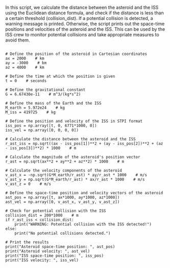 In this script, we calculate the distance between the asteroid and the ISS using the Euclidean distance formula, and check if the distance is less than a certain threshold (collision_dist). If a potential collision is detected, a warning message is printed. Otherwise, the script prints out the space-time positions and velocities of the asteroid and the ISS. This can be used by the ISS crew to monitor potential collisions and take appropriate measures to avoid them.
```import numpy as np

# Define the position of the asteroid in Cartesian coordinates
ax = 2000    # km
ay = -3000    # km
az = 4000    # km

# Define the time at which the position is given
t = 0    # seconds

# Define the gravitational constant
G = 6.67430e-11    # m^3/(kg*s^2)

# Define the mass of the Earth and the ISS
M_earth = 5.972e24    # kg
M_iss = 419725    # kg

# Define the position and velocity of the ISS in STPI format
iss_pos = np.array([t, 0, 6771*1000, 0])
iss_vel = np.array([0, 0, 0, 0])

# Calculate the distance between the asteroid and the ISS
r_ast_iss = np.sqrt((ax - iss_pos[1])**2 + (ay - iss_pos[2])**2 + (az - iss_pos[3])**2) * 1000    # m

# Calculate the magnitude of the asteroid's position vector
r_ast = np.sqrt(ax**2 + ay**2 + az**2) * 1000    # m

# Calculate the velocity components of the asteroid
v_ast_x = -np.sqrt(G*M_earth/r_ast) * ay/r_ast * 1000    # m/s
v_ast_y = np.sqrt(G*M_earth/r_ast) * ax/r_ast * 1000    # m/s
v_ast_z = 0    # m/s

# Define the space-time position and velocity vectors of the asteroid
ast_pos = np.array([t, ax*1000, ay*1000, az*1000])
ast_vel = np.array([0, v_ast_x, v_ast_y, v_ast_z])

# Check for potential collision with the ISS
collision_dist = 200*1000    # m
if r_ast_iss < collision_dist:
    print("WARNING: Potential collision with the ISS detected!")
else:
    print("No potential collisions detected.")

# Print the results
print("Asteroid space-time position: ", ast_pos)
print("Asteroid velocity: ", ast_vel)
print("ISS space-time position: ", iss_pos)
print("ISS velocity: ", iss_vel)
```
